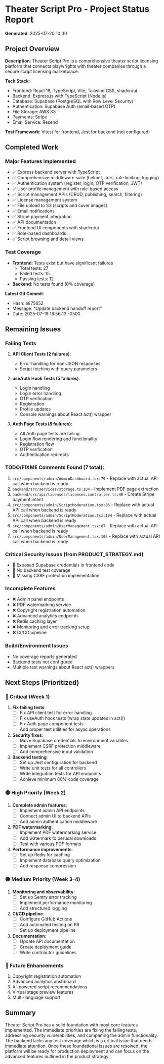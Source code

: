 # Theater Script Pro - Project Status Report
**Generated**: 2025-07-20 10:30

## Project Overview

**Description**: Theater Script Pro is a comprehensive theater script licensing platform that connects playwrights with theater companies through a secure script licensing marketplace.

**Tech Stack**:
- Frontend: React 18, TypeScript, Vite, Tailwind CSS, shadcn/ui
- Backend: Express.js with TypeScript (Node.js)
- Database: Supabase (PostgreSQL with Row Level Security)
- Authentication: Supabase Auth (email-based OTP)
- File Storage: AWS S3
- Payments: Stripe
- Email Service: Resend

**Test Framework**: Vitest for frontend, Jest for backend (not configured)

## Completed Work

### Major Features Implemented
- ✅ Express backend server with TypeScript
- ✅ Comprehensive middleware suite (helmet, cors, rate limiting, logging)
- ✅ Authentication system (register, login, OTP verification, JWT)
- ✅ User profile management with role-based access
- ✅ Script management APIs (CRUD, publishing, search, filtering)
- ✅ License management system
- ✅ File upload to S3 (scripts and cover images)
- ✅ Email notifications
- ✅ Stripe payment integration
- ✅ API documentation
- ✅ Frontend UI components with shadcn/ui
- ✅ Role-based dashboards
- ✅ Script browsing and detail views

### Test Coverage
- **Frontend**: Tests exist but have significant failures
  - Total tests: 27
  - Failed tests: 15
  - Passing tests: 12
- **Backend**: No tests found (0% coverage)

**Latest Git Commit**: 
- Hash: a875652
- Message: "Update backend handoff report"
- Date: 2025-07-19 18:56:13 -0500

## Remaining Issues

### Failing Tests
1. **API Client Tests (2 failures)**:
   - Error handling for non-JSON responses
   - Script fetching with query parameters

2. **useAuth Hook Tests (5 failures)**:
   - Login handling
   - Login error handling
   - OTP verification
   - Registration
   - Profile updates
   - Console warnings about React act() wrapper

3. **Auth Page Tests (8 failures)**:
   - All Auth page tests are failing
   - Login flow rendering and functionality
   - Registration flow
   - OTP verification
   - Authentication redirects

### TODO/FIXME Comments Found (7 total):
1. `src/components/admin/AdminDashboard.tsx:79` - Replace with actual API call when backend is ready
2. `backend/src/services/storage.ts:104` - Implement PDF page extraction
3. `backend/src/api/licenses/licenses.controller.ts:40` - Create Stripe payment intent
4. `src/components/admin/ScriptModeration.tsx:86` - Replace with actual API call when backend is ready
5. `src/components/admin/ScriptModeration.tsx:104` - Replace with actual API call when backend is ready
6. `src/components/admin/UserManagement.tsx:87` - Replace with actual API call when backend is ready
7. `src/components/admin/UserManagement.tsx:105` - Replace with actual API call when backend is ready

### Critical Security Issues (from PRODUCT_STRATEGY.md)
- 🚨 Exposed Supabase credentials in frontend code
- 🚨 No backend test coverage
- 🚨 Missing CSRF protection implementation

### Incomplete Features
- ❌ Admin panel endpoints
- ❌ PDF watermarking service
- ❌ Copyright registration automation
- ❌ Advanced analytics endpoints
- ❌ Redis caching layer
- ❌ Monitoring and error tracking setup
- ❌ CI/CD pipeline

### Build/Environment Issues
- No coverage reports generated
- Backend tests not configured
- Multiple test warnings about React act() wrappers

## Next Steps (Prioritized)

### 🔴 Critical (Week 1)
1. **Fix failing tests**:
   - [ ] Fix API client test for error handling
   - [ ] Fix useAuth hook tests (wrap state updates in act())
   - [ ] Fix Auth page component tests
   - [ ] Add proper test utilities for async operations

2. **Security fixes**:
   - [ ] Move Supabase credentials to environment variables
   - [ ] Implement CSRF protection middleware
   - [ ] Add comprehensive input validation

3. **Backend testing**:
   - [ ] Set up Jest configuration for backend
   - [ ] Write unit tests for all controllers
   - [ ] Write integration tests for API endpoints
   - [ ] Achieve minimum 80% code coverage

### 🟡 High Priority (Week 2)
1. **Complete admin features**:
   - [ ] Implement admin API endpoints
   - [ ] Connect admin UI to backend APIs
   - [ ] Add admin authentication middleware

2. **PDF watermarking**:
   - [ ] Implement PDF watermarking service
   - [ ] Add watermark to perusal downloads
   - [ ] Test with various PDF formats

3. **Performance improvements**:
   - [ ] Set up Redis for caching
   - [ ] Implement database query optimization
   - [ ] Add response compression

### 🟢 Medium Priority (Week 3-4)
1. **Monitoring and observability**:
   - [ ] Set up Sentry error tracking
   - [ ] Implement performance monitoring
   - [ ] Add structured logging

2. **CI/CD pipeline**:
   - [ ] Configure GitHub Actions
   - [ ] Add automated testing on PR
   - [ ] Set up deployment pipeline

3. **Documentation**:
   - [ ] Update API documentation
   - [ ] Create deployment guide
   - [ ] Write contributor guidelines

### 🔵 Future Enhancements
1. Copyright registration automation
2. Advanced analytics dashboard
3. AI-powered script recommendations
4. Virtual stage preview features
5. Multi-language support

## Summary

Theater Script Pro has a solid foundation with most core features implemented. The immediate priorities are fixing the failing tests, addressing security vulnerabilities, and completing the admin functionality. The backend lacks any test coverage which is a critical issue that needs immediate attention. Once these foundational issues are resolved, the platform will be ready for production deployment and can focus on the advanced features outlined in the product strategy.